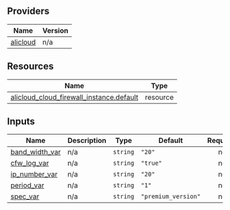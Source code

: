 <!-- BEGIN_TF_DOCS -->
## Providers

| Name | Version |
|------|---------|
| <a name="provider_alicloud"></a> [alicloud](#provider\_alicloud) | n/a |

## Resources

| Name | Type |
|------|------|
| [alicloud_cloud_firewall_instance.default](https://registry.terraform.io/providers/hashicorp/alicloud/latest/docs/resources/cloud_firewall_instance) | resource |

## Inputs

| Name | Description | Type | Default | Required |
|------|-------------|------|---------|:--------:|
| <a name="input_band_width_var"></a> [band\_width\_var](#input\_band\_width\_var) | n/a | `string` | `"20"` | no |
| <a name="input_cfw_log_var"></a> [cfw\_log\_var](#input\_cfw\_log\_var) | n/a | `string` | `"true"` | no |
| <a name="input_ip_number_var"></a> [ip\_number\_var](#input\_ip\_number\_var) | n/a | `string` | `"20"` | no |
| <a name="input_period_var"></a> [period\_var](#input\_period\_var) | n/a | `string` | `"1"` | no |
| <a name="input_spec_var"></a> [spec\_var](#input\_spec\_var) | n/a | `string` | `"premium_version"` | no |
<!-- END_TF_DOCS -->    